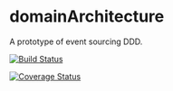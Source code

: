 domainArchitecture 
======

A prototype of event sourcing DDD.

[![Build Status](https://travis-ci.org/paweld2/domainArchitecture.svg?branch=master)](https://travis-ci.org/paweld2/domainArchitecture)

[![Coverage Status](https://coveralls.io/repos/github/paweld2/domainArchitecture/badge.svg?branch=master)](https://coveralls.io/github/paweld2/domainArchitecture?branch=master)